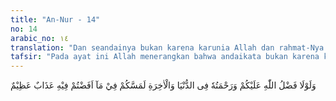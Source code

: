 ```yaml
---
title: "An-Nur - 14"
no: 14
arabic_no: ١٤
translation: "Dan seandainya bukan karena karunia Allah dan rahmat-Nya kepadamu di dunia dan di akhirat, niscaya kamu ditimpa azab yang besar, disebabkan oleh pembicaraan kamu tentang hal itu (berita bohong itu)."
tafsir: "Pada ayat ini Allah menerangkan bahwa andaikata bukan karena karunia di dunia ini kepada para penyebar berita bohong itu dengan banyaknya nikmat yang telah diberikan kepada mereka antara lain diberinya kesempatan bertobat, dan rahmat-Nya di akhirat dengan dimaafkan mereka dari perbuatan dosa dan maksiat mereka sesudah tobat maka akan ditimpakan dengan segera oleh Allah azab kepada mereka di dunia atas perbuatannya menyebarkan fitnahan dan berita bohong."
---
```

وَلَوْلَا فَضْلُ اللّٰهِ عَلَيْكُمْ وَرَحْمَتُهٗ فِى الدُّنْيَا وَالْاٰخِرَةِ لَمَسَّكُمْ فِيْ مَآ اَفَضْتُمْ فِيْهِ عَذَابٌ عَظِيْمٌ 